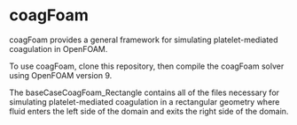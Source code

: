# coagFoam
coagFoam provides a general framework for simulating platelet-mediated coagulation in OpenFOAM.

To use coagFoam, clone this repository, then compile the coagFoam solver using OpenFOAM version 9.

The baseCaseCoagFoam_Rectangle contains all of the files necessary for simulating platelet-mediated coagulation in a rectangular geometry where fluid enters the left side of the domain and exits the right side of the domain. 
